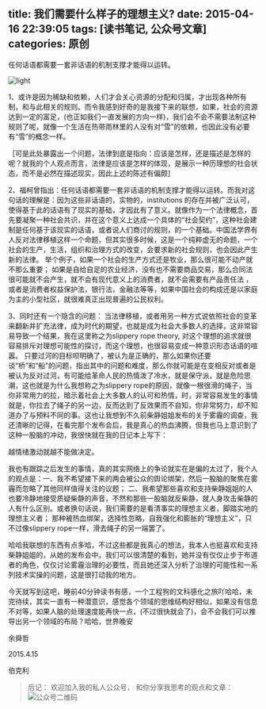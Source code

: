 title: 我们需要什么样子的理想主义?
date: 2015-04-16 22:39:05
tags: [读书笔记, 公众号文章]
categories: 原创
---

任何话语都需要一套非话语的机制支撑才能得以运转。

<!-- more -->

![light](http://elabmag.pl/-/L2ltYWdlX2ZpbGVzL2RvIHpkasSZxIcvc2luZ2xlbS5qcGc.jpg)

1、或许是因为稀缺和依赖，人们才会关心资源的分配和归属，才出现各种所有制，和与此相关的规则。而令我感到好奇的是我接下来的联想，如果，社会的资源达到一定的富足，(也正如我们一直发展的方向一样)，我们会不会不需要法制这种规则了呢，就像一个生活在热带雨林里的人没有对“雪”的依赖，也因此没有必要有“雪”的概念一样。

［可是此处暴露出一个问题，法律到底是指向：应该是怎样，还是描述是怎样的呢？就我的个人观点而言，法律是应该是怎样的体现，是展示一种历理想的社会状态，而不是必然在描述现实，因此上述的陈述有偏颇］

2、福柯曾指出：任何话语都需要一套非话语的机制支撑才能得以运转。而我对这句话的理解是：因为这些非话语的，实物的，institutions 的存在并被广泛认可，使得基于此的话语有了现实的基础，才因此有了意义。就像作为一个法律概念，首先要凝聚一种社会共识，并在这个意义上达成一个具体的“社会契约”，这种社会建制是任何基于该现实的话语，或者说人们商讨的规则，的一个基础。中国法学界有人反对法律移植这样一个命题，但其实很多时候，这是一个纯粹虚无的命题，一个社会的生产，生活，组织和治理方式的改变，会要求新的社会规则，也会因此产生新的法律。 举个例子，如果一个社会的生产方式还是牧业，那么很可能不动产就不那么重要； 如果是自给自足的农业经济，没有也不需要商品交易，那么合同法很可能就不会产生，就不会有现代意义上的消费者，就不会需要有产品责任法 ，或者是消费者权益保护法，银行法，金融法等等，如果中国社会的构成还是以家庭为主的小型社区，就很难真正出现普遍的公民权利。

3、同时还有一个隐含的问题： 当法律移植，或者用另一种方式说依照社会的变革来翻新并扩充法律，成为时代的期望，也就是成为社会大多数人的选择，这非常容易导致一个结果，我在这里称之为slippery rope theory, 对这个理想的追求就很容易排斥对理想可能性的探讨，而这个理想，也很容易变成一种意识形态话语的喧嚣。 只要过河的目标呗明确了，被认为是正确的，那么如果你还要谈“桥”和“船”的问题，指出其中的问题和难度，那么你就可能是在变相反对或者是被认为反对过河，有可能给革命人民的热情泼了冷水，就是保守派，就是危险思潮，这也就是为什么我想称之为slippery rope的原因，就像一根很滑的绳子，当你非常用力的拉，暗示着社会上大多数人的认可和热情，时，非常容易发生的事情就是，你拉去了绳子的另一边，反而达到了反效果而不自知，你非常努力，却不知道办了与预料不同的事。这也让我想到不久前柴静姐姐发布的关于雾霾的调查，我还清晰的记得，在看完那个发布会后，我是真心的热血沸腾，但我也马上意识到了这种一股脑的冲动，我很快就在我的日记本上写下：

越情绪激动就越不能做决定。

我也有跟踪之后发生的事情，真的其实网络上的争论就实在是偏的太过了，我个人的观点是：一、我不希望接下来的两会被公众的舆论绑架，然后一股脑的聚焦在雾霾而忽略了其他同样值得关注的议题； 二、我希望那些喜欢和支持柴静姐姐的人也要冷静地接受质疑柴静的声音，不然和那些一股脑就反柴静，就人身攻击柴静的人有什么区别。或者换句话说，我们需要的是看清事实的理想主义者，脚踏实地的理想主义者； 那种被热血绑架，选择性忽略，自我强化和膨胀的“理想主义”，只不过像slippery rope一样，滑去绳子的另一端罢了。

哈哈我联想的东西有点多哈，不过这些都是我真心的想法，我本人也挺喜欢和支持柴静姐姐的，从她的发布会中，我们可以很清楚的看到，她并没有仅仅止步于布道者的角色，仅仅讨论雾霾治理的必要性，而且她还深入分析了治理的可能性和一系列技术实操的问题，这是很打动我的地方。



今天就写到这吧，睡前40分钟读书有感，一个工程狗的文科感化之旅吖哈哈，未完待续，其实一直有一种潜意识，感觉各个领域的思维结构好相似，如果没有信息不对等，如果人脑的处理速度能再快一点，(不过很快就会了)，会不会我们可以推导出另一个领域的布局？哈哈，世界晚安

余舜哲

2015.4.15

伯克利

> 后记： 欢迎加入我的私人公众号， 和你分享我思考的观点和文章：
![公众号二维码](http://ww2.sinaimg.cn/large/c5ee78b5gw1ezbljkk2apj20by0byq3q.jpg)